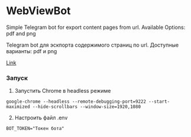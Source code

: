 # WebViewBot

Simple Telegram bot for export content pages from url. Available Options: pdf and png

Telegram bot для эскпорта содержимого страниц по url. Доступные варианты: pdf и png

[Link](https://t.me/web_view_bot)

### Запуск

1. Запустить Chrome в headless режиме

```
google-chrome --headless --remote-debugging-port=9222 --start-maximized --hide-scrollbars --window-size=1920,1080
```

2. Настроить файл .env

```
BOT_TOKEN="Токен бота"
```
